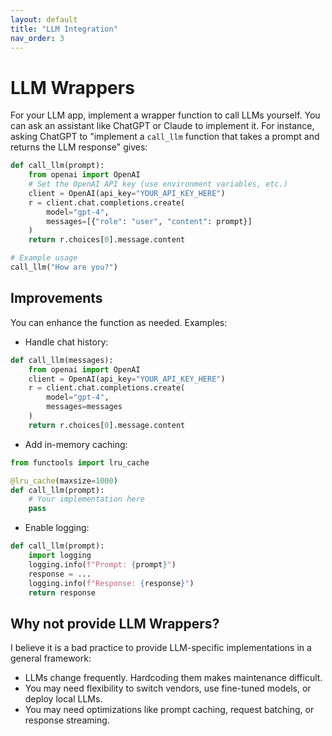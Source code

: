 ```yaml
---
layout: default
title: "LLM Integration"
nav_order: 3
---
```


# LLM Wrappers  

For your LLM app, implement a wrapper function to call LLMs yourself. 
You can ask an assistant like ChatGPT or Claude to implement it. 
For instance, asking ChatGPT to "implement a `call_llm` function that takes a prompt and returns the LLM response" gives:

```python
def call_llm(prompt):
    from openai import OpenAI
    # Set the OpenAI API key (use environment variables, etc.)
    client = OpenAI(api_key="YOUR_API_KEY_HERE")
    r = client.chat.completions.create(
        model="gpt-4",
        messages=[{"role": "user", "content": prompt}]
    )
    return r.choices[0].message.content

# Example usage
call_llm("How are you?")
```

## Improvements
You can enhance the function as needed. Examples:

- Handle chat history:

```python
def call_llm(messages):
    from openai import OpenAI
    client = OpenAI(api_key="YOUR_API_KEY_HERE")
    r = client.chat.completions.create(
        model="gpt-4",
        messages=messages
    )
    return r.choices[0].message.content
```

- Add in-memory caching:

```python
from functools import lru_cache

@lru_cache(maxsize=1000)
def call_llm(prompt):
    # Your implementation here
    pass
```

- Enable logging:

```python
def call_llm(prompt):
    import logging
    logging.info(f"Prompt: {prompt}")
    response = ...
    logging.info(f"Response: {response}")
    return response
```


## Why not provide LLM Wrappers?
I believe it is a bad practice to provide LLM-specific implementations in a general framework:
- LLMs change frequently. Hardcoding them makes maintenance difficult.
- You may need flexibility to switch vendors, use fine-tuned models, or deploy local LLMs.
- You may need optimizations like prompt caching, request batching, or response streaming.

